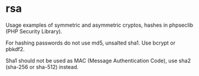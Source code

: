 # rsa
Usage examples of symmetric and asymmetric cryptos, hashes in phpseclib (PHP Security Library).

For hashing passwords do not use md5, unsalted sha1. Use bcrypt or pbkdf2.

Sha1 should not be used as MAC (Message Authentication Code), use sha2 (sha-256 or sha-512) instead.
